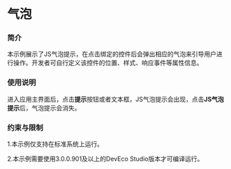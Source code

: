 # 气泡

### 简介<a name="section104mcpsimp"></a>

本示例展示了JS气泡提示，在点击绑定的控件后会弹出相应的气泡来引导用户进行操作。开发者可自行定义该控件的位置、样式、响应事件等属性信息。

### 使用说明<a name="section107mcpsimp"></a>

进入应用主界面后，点击**提示**按钮或者文本框，JS气泡提示会出现，点击**JS气泡提示**后，气泡提示会消失。

### 约束与限制<a name="section110mcpsimp"></a>

1.本示例仅支持在标准系统上运行。

2.本示例需要使用3.0.0.901及以上的DevEco Studio版本才可编译运行。
